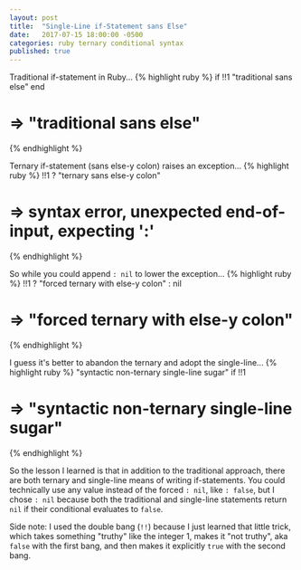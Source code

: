 ```yaml
---
layout: post
title:  "Single-Line if-Statement sans Else"
date:   2017-07-15 18:00:00 -0500
categories: ruby ternary conditional syntax
published: true
---
```

<!-- show how sans else statement requires expression if evaluation -->

Traditional if-statement in Ruby...
{% highlight ruby %}
if !!1
  "traditional sans else"
end
# => "traditional sans else"
{% endhighlight %}


Ternary if-statement (sans else-y colon) raises an exception...
{% highlight ruby %}
!!1 ? "ternary sans else-y colon"
# => syntax error, unexpected end-of-input, expecting ':'
{% endhighlight %}

So while you could append `: nil` to lower the exception...
{% highlight ruby %}
!!1 ? "forced ternary with else-y colon" : nil
# => "forced ternary with else-y colon"
{% endhighlight %}

I guess it's better to abandon the ternary and adopt the single-line...
{% highlight ruby %}
"syntactic non-ternary single-line sugar" if !!1
# => "syntactic non-ternary single-line sugar"
{% endhighlight %}

So the lesson I learned is that in addition to the traditional approach, there are both ternary and single-line means of writing if-statements. You could technically use any value instead of the forced `: nil`, like `: false`, but I chose `: nil` because both the traditional and single-line statements return `nil` if their conditional evaluates to `false`.

Side note: I used the double bang (`!!`) because I just learned that little trick, which takes something "truthy" like the integer 1, makes it "not truthy", aka `false` with the first bang, and then makes it explicitly `true` with the second bang.
